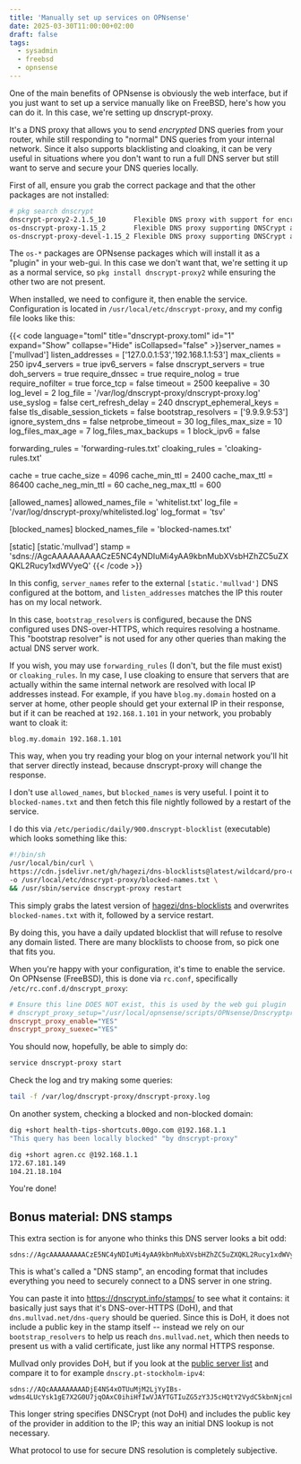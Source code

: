 ```yaml
---
title: 'Manually set up services on OPNsense'
date: 2025-03-30T11:00:00+02:00
draft: false
tags:
  - sysadmin
  - freebsd
  - opnsense
---
```


One of the main benefits of OPNsense is obviously the web interface, but
if you just want to set up a service manually like on FreeBSD, here's how you can
do it. In this case, we're setting up dnscrypt-proxy.

It's a DNS proxy that allows you to send *encrypted* DNS queries from your
router, while still responding to "normal" DNS queries from your
internal network. Since it also supports blacklisting and cloaking, it
can be very useful in situations where you don't want to run a full DNS
server but still want to serve and secure your DNS queries locally.

First of all, ensure you grab the correct package and that the other
packages are not installed:

```sh
# pkg search dnscrypt
dnscrypt-proxy2-2.1.5_10       Flexible DNS proxy with support for encrypted protocols
os-dnscrypt-proxy-1.15_2       Flexible DNS proxy supporting DNSCrypt and DoH
os-dnscrypt-proxy-devel-1.15_2 Flexible DNS proxy supporting DNSCrypt and DoH
```

The `os-*` packages are OPNsense packages which will install it as a
"plugin" in your web-gui. In this case we don't want that, we're setting
it up as a normal service, so `pkg install dnscrypt-proxy2` while
ensuring the other two are not present.

When installed, we need to configure it, then enable the service.
Configuration is located in `/usr/local/etc/dnscrypt-proxy`, and my
config file looks like this:

{{< code language="toml" title="dnscrypt-proxy.toml" id="1" expand="Show"
collapse="Hide" isCollapsed="false" >}}server_names = ['mullvad']
listen_addresses = ['127.0.0.1:53','192.168.1.1:53']
max_clients = 250
ipv4_servers = true
ipv6_servers = false
dnscrypt_servers = true
doh_servers = true
require_dnssec = true
require_nolog = true
require_nofilter = true
force_tcp = false
timeout = 2500
keepalive = 30
log_level = 2
log_file = '/var/log/dnscrypt-proxy/dnscrypt-proxy.log'
use_syslog = false
cert_refresh_delay = 240
dnscrypt_ephemeral_keys = false
tls_disable_session_tickets = false
bootstrap_resolvers = ['9.9.9.9:53']
ignore_system_dns = false
netprobe_timeout = 30
log_files_max_size = 10
log_files_max_age = 7
log_files_max_backups = 1
block_ipv6 = false

forwarding_rules = 'forwarding-rules.txt'
cloaking_rules = 'cloaking-rules.txt'

cache = true
cache_size = 4096
cache_min_ttl = 2400
cache_max_ttl = 86400
cache_neg_min_ttl = 60
cache_neg_max_ttl = 600

[allowed_names]
  allowed_names_file = 'whitelist.txt'
  log_file = '/var/log/dnscrypt-proxy/whitelisted.log'
  log_format = 'tsv'

[blocked_names]
  blocked_names_file = 'blocked-names.txt'

[static]
  [static.'mullvad']
  stamp = 'sdns://AgcAAAAAAAAACzE5NC4yNDIuMi4yAA9kbnMubXVsbHZhZC5uZXQKL2Rucy1xdWVyeQ'
{{< /code >}}

In this config, `server_names` refer to the external
`[static.'mullvad']` DNS configured at
the bottom, and `listen_addresses` matches the IP this router has on my
local network.

In this case, `bootstrap_resolvers` is configured, because the DNS
configured uses DNS-over-HTTPS, which requires resolving a hostname.
This "bootstrap resolver" is not used for any other queries than making
the actual DNS server work.

If you wish, you may use `forwarding_rules` (I don't, but the file must
exist) or `cloaking_rules`. In my case, I use cloaking to ensure that
servers that are actually within the same internal network are resolved
with local IP addresses instead. For example, if you have
`blog.my.domain` hosted on a server at home, other people should get
your external IP in their response, but if it can be reached at
`192.168.1.101` in your network, you probably want to cloak it:

```plain
blog.my.domain 192.168.1.101
```

This way, when you try reading your blog on your internal network you'll
hit that server directly instead, because dnscrypt-proxy will change
the response.

I don't use `allowed_names`, but `blocked_names` is very useful. I point
it to `blocked-names.txt` and then fetch this file nightly followed by a
restart of the service.

I do this via `/etc/periodic/daily/900.dnscrypt-blocklist` (executable)
which looks something like this:

```sh
#!/bin/sh
/usr/local/bin/curl \
https://cdn.jsdelivr.net/gh/hagezi/dns-blocklists@latest/wildcard/pro-onlydomains.txt \
-o /usr/local/etc/dnscrypt-proxy/blocked-names.txt \
&& /usr/sbin/service dnscrypt-proxy restart
```

This simply grabs the latest version of
[hagezi/dns-blocklists](https://github.com/hagezi/dns-blocklists) and
overwrites `blocked-names.txt` with it, followed by a service restart.

By doing this, you have a daily updated blocklist that will refuse to
resolve any domain listed. There are many blocklists to choose from, so
pick one that fits you.

When you're happy with your configuration, it's time to enable the
service. On OPNsense (FreeBSD), this is done via `rc.conf`, specifically
`/etc/rc.conf.d/dnscrypt_proxy`:

```ini
# Ensure this line DOES NOT exist, this is used by the web gui plugin
# dnscrypt_proxy_setup="/usr/local/opnsense/scripts/OPNsense/Dnscryptproxy/setup.sh"
dnscrypt_proxy_enable="YES"
dnscrypt_proxy_suexec="YES"
```

You should now, hopefully, be able to simply do:

```sh
service dnscrypt-proxy start
```

Check the log and try making some queries:

```sh
tail -f /var/log/dnscrypt-proxy/dnscrypt-proxy.log
```

On another system, checking a blocked and non-blocked domain:

```sh
dig +short health-tips-shortcuts.00go.com @192.168.1.1
"This query has been locally blocked" "by dnscrypt-proxy"

dig +short agren.cc @192.168.1.1
172.67.181.149
104.21.18.104
```

You're done!

## Bonus material: DNS stamps

This extra section is for anyone who thinks this DNS server looks a bit odd:

```plain
sdns://AgcAAAAAAAAACzE5NC4yNDIuMi4yAA9kbnMubXVsbHZhZC5uZXQKL2Rucy1xdWVyeQ
```

This is what's called a "DNS stamp", an encoding format that
includes everything you need to securely connect to a DNS server in one
string.

You can paste it into <https://dnscrypt.info/stamps/> to see what it
contains: it basically just says that it's DNS-over-HTTPS (DoH), and
that `dns.mullvad.net/dns-query` should be queried.
Since this is DoH, it does not include a public key in the stamp itself --
instead we rely on our `bootstrap_resolvers` to help us reach
`dns.mullvad.net`, which then needs to present us with a valid
certificate, just like any normal HTTPS response.

Mullvad only provides DoH, but if you look at the [public server
list](https://dnscrypt.info/public-servers/) and compare it to for example
`dnscry.pt-stockholm-ipv4`:

```
sdns://AQcAAAAAAAAADjE4NS4xOTUuMjM2LjYyIBs-wdms4LUcYsk1gE7X2G0U7jqOAxC0ihiHfIwVJAYTGTIuZG5zY3J5cHQtY2VydC5kbnNjcnkucHQ
```

This longer string specifies DNSCrypt (not DoH) and includes the public
key of the provider in addition to the IP; this way an initial DNS
lookup is not necessary.

What protocol to use for secure DNS resolution is completely subjective.
